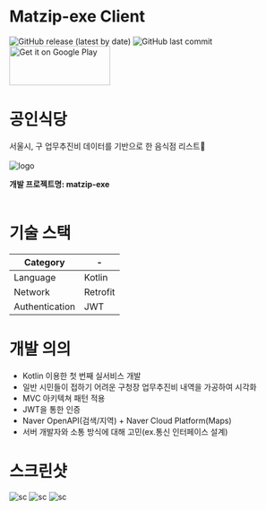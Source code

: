 # Matzip-exe Client
![GitHub release (latest by date)](https://img.shields.io/github/v/release/matzip-exe/Client)
![GitHub last commit](https://img.shields.io/github/last-commit/matzip-exe/Client)
<br>
<a href='https://play.google.com/store/apps/details?id=com.team_no_yes.matzip_exe'><img alt='Get it on Google Play' src='https://play.google.com/intl/en_us/badges/images/generic/en_badge_web_generic.png' height="70" width="180"/></a>

# 공인식당
서울시, 구 업무추진비 데이터를 기반으로 한 음식점 리스트🍱
<br><br>
![logo](https://user-images.githubusercontent.com/37128456/98646823-4c1d4880-2377-11eb-8d24-a66b9207fe17.png)


**개발 프로젝트명: matzip-exe**
<br><br>

# 기술 스택

|Category| - |
| --- | --- |
|Language|Kotlin|
|Network|Retrofit|
|Authentication|JWT|


# 개발 의의
 * Kotlin 이용한 첫 번째 실서비스 개발
 * 일반 시민들이 접하기 어려운 구청장 업무추진비 내역을 가공하여 시각화
 * MVC 아키텍쳐 패턴 적용
 * JWT을 통한 인증
 * Naver OpenAPI(검색/지역) + Naver Cloud Platform(Maps)
 * 서버 개발자와 소통 방식에 대해 고민(ex.통신 인터페이스 설계)


# 스크린샷

![sc](https://lh3.googleusercontent.com/MKt5jujL8hj5nnkJUjLsliP9vYtyhuvQ9da-ybjMGSh20aX4oWdY1gEBB3dhcFPMf3A4=w720-h310-rw)
![sc](https://lh3.googleusercontent.com/FWoun1XCn3ywq_qwLIidXlel9cGbx4Gq3vNbonAB-Z7bvQIwA1b18TKn4UdIDbFixbI=w720-h310-rw)
![sc](https://lh3.googleusercontent.com/fTXLWBhgcbbwiugsj8XBS9_7rxL3Fk0xN1hhMi_MsNZUIFDrAd4TwS0_GuJfuSw4mQ=w720-h310-rw)
